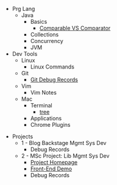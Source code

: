 

* Prg Lang
    * Java
      * Basics
        * [Comparable VS Comparator](docs/prg-lang/basics/comparable-vs-comparator)
      * Collections
      * Concurrency
      * JVM
* Dev Tools
    * Linux
        * Linux Commands
    * Git
        * [Git Debug Records](docs/dev-tools/git/git-debug-rec.md)
    * Vim
        * Vim Notes
    * Mac
        * Terminal
            * [tree](docs/dev-tools/mac/terminal/tree.md)
        * Applications
        * Chrome Plugins

- Projects
  - 1 - Blog Backstage Mgmt Sys Dev
    - Debug Records
  - 2 - MSc Project: Lib Mgmt Sys Dev
    - [Project Homepage](docs/projects/msc-project/homepage.md)
    - [Front-End Demo](docs/projects/msc-project/front-end-demo.md)
    - Debug Records





<!-- 

* Comp Sci
  * Data Structure & Algorithm
  * 
  * Operating System
  * Computer Network
  * Database System 
    -->





